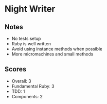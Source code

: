 # Night Writer

## Notes

* No tests setup
* Ruby is well written
* Avoid using instance methods when possible
* More micromachines and small methods

## Scores

* Overall: 3
* Fundamental Ruby: 3
* TDD: 1
* Components: 2
